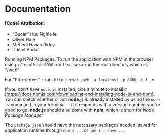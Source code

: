 # Documentation

#### [Code] Attribution:
- "Oscar" Huu Nghia le
- Oliver Hale
- Mehedi Hasan Ridoy
- Daniel Surla

Running NPM Packages:
To run the application with NPM in the browser using `//localhost:8080`
	run `live-server` in the root directory which is: "/web"

For "http-server" -
	run:
		`http-server /web -a localhost -p 8080 -c-1 -o`

If you don't have `node.js` installed, take a minute to install it [https://docs.npmjs.com/downloading-and-installing-node-js-and-npm]. You can check whether or not **node.js** is already installed by using the `node -v` command in your terminal — if it responds with a version number, you're good to go! **node.js** should also come with **npm**, which is short for _Node Package Manager_

The `package.json` should have the necessary packages needed, saved for application runtime through `npm i ...` or `npm i --save ...`


